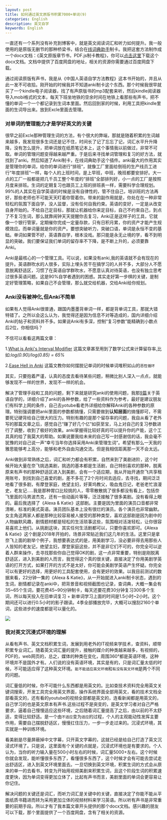 ```yaml
---
layout: post
title: 如何通过英文原版书积累7000+单词(9)
categories: English
description: 英文自学
keywords: English
---
```


一直还有一个系列没有补充到博客中，就是英文阅读词汇和听力如何提升。我一般使用的是原版无删节的那种桥梁书，结合在[线词典助手](https://chrome.google.com/webstore/detail/online-dictionary-helper/lppjdajkacanlmpbbcdkccjkdbpllajb)制卡。我把这套方法制作成一个docx文档：《英文原版章节书，PDF.js制卡教程》，你可以[点击这里](https://cs-cn.top/assets/doc/英文原版章节书PDFJS制卡教程.docx)下载这个docx文档。文档中提供了百度网盘的地址，相关的资源你需要通过百度网盘下载。

通过阅读原版有声书，我是从《中国人英语自学方法教程》这本书开始的，并且从此一发不可收拾。刚开始的时候我并不知道anki制卡这个东西。那个时候我很早就买了一个kindle电子阅读器，找了有声原版书的mp3配套来听，然后kindle阅读器导入mobi格式的文本，每天下班坐地铁的空余时间在地铁上看那些有声书，把不懂的单词一个一个都记录到生词本里面。然后回到家的时候，利用工具把kindle里面的生词导出来。放到Excle里面去管理。

### 对单词的管理能力才是学好英文的关键

很早之前Excle那种管理生词的方法，有个很大的弊端，那就是随着积累的生词越来越多，我发现很多生词还是记不住，时间长了记了忘忘了记，词汇水平升升降降，没有怎么提升，把单词放在纸质笔记本上，这个事情我以前做过，非常不可取。单词的管理问题变得越来越严重。于是后来寻找单词管理和复习的好方法，就找到了anki。然后知道了Anki制卡，在线词典助手这个插件。anki最大的作用其实是管理你的单词，给你的单词进行“排班”，就像工厂里面给倒班的生产线员工进行“年度排班”一样，每个人的上班时间，是上早班，中班，晚班都要安排好。大一点的工厂一般都是把几千员工整个年度的“排班”全部排列好，小一点的工厂是按照月度来排班。生词的定期复习也跟员工上班的排班表一样，需要科学合理规划。99%的人其实在自学英语的时候是没有自律性的，管不住自己，培训班的方法再好，那些老师也不可能天天盯着你管着你。带来的副作用就是，你处在在一种非常轻松的氛围下面自学，没人监督，没有任何自我约束。英语的变好，一定是从改变自身开始的。不给自己定目标，那就让机器给你来定目标，自己不约束自己，到点了不复习生词，那么就靠闹钟天天提醒你去复习，Anki正是这样子的工具，它就像一个银行管家，定期催你完成一定量存款，只有日积月累，你的资产才能产生规模效应。而单词量就是你的资产。要想突破听力，突破口语，单词是永恒不变的基础。单词如果管不好，英语靠自学，根本没戏。那只能是永无止境的学，看不到明显的突破。我们要保证我们单词的留存率不下降，是不断上升的，必须要靠Anki。

Anki是最核心的一个管理工具。可以说，如果没有anki,我的英语就不会有现在的提升。英语群吹水的人很多，实际上埋头苦干在搞学习的人并不多，大部分人不愿意脱离舒适区，习惯了在英语自学群吹水，不愿意认真对待英语，也没有独立思考过很多英语问题。这是90%自学者遇到的困惑。其实走好第一步棋的关键，是制定好管理策略，如果自己不会管理，那么就交给机器，交给Anki给你规划。

### Anki没有被神化,但Anki不简单

如果有人觉得Anki很普通，跟国内墨墨背单词一样，都是背单词工具，那就大错特错了。之所以会这么认为，我觉得还是因为信息不对等造成的，国内详细介绍Anki的帖子和资料并不多。如果说Anki有多深，控制“复习参数”能精确到小数点后2位，你相信吗？

不信可以看看这两篇文章：

1.[What is Anki's Interval Modifier](https://readbroca.com/anki/what-is-anki-interval-modifier/)  这篇文章甚至用到了数学公式来计算留存率,比如:*log(0.90)/log(0.85) = 65%*

2.[Ease Hell in Anki](https://readbroca.com/anki/ease-hell/)  这篇文教你如何摆脱记单词的时候单词堆积如山的`恶性循环`

其实，只要抱着严谨，认真的态度去看待某些问题，稍微比别人深入一点点，就能够发现不一样的世界，发现不一样的机会。

解决了管理手段和工具的问题，剩下来就是研究anki的使用问题，我那[9篇](https://cs-cn.top/categories/#English)关于英语自学的，详细介绍了anki的各种参数，给了一些资料作为参考，最好是建议朋友们有科学上网的条件，自己去yotube看老外详细给你解释Anki的各种参数的原理。特别强调要把anki里面的参数都搞懂，只需要做到**认知层面**的搞懂即可，不需要死记硬背给自己很大的压力。特别有趣的是那个留存率的问题，我自从看了老外写的那篇文章之后，感觉自己“赚了好几个亿”如获至宝，马上对自己的复习参数进行了调整，收到了极好的效果。anki掌握得比较好真的可以提升你的产能，这个工具真的给了我莫大的帮助。如果说要我给未来的自己写一封感谢信的话，我会毫不犹豫的对自己说一声“幸亏当年你选择采用Anki来管理生词”。希望有那么一天我的雅思能够考上高分，能够和老外自由沟通交流。但是我相信距离那一天不会太远。

Anki做到非常熟练之后，词汇和听力都会有积累，自然来到了美剧进阶，这个时候开始大量在奈飞挑选美剧，挑选的基本都是生活剧，自己特别喜欢的那种，脱离原来有声书的那种舒适区进入到美剧，会有一个适应期，我从开始开通奈飞共享租用账号，到找到自己喜爱的剧，差不多花了2个月时间去适应，去寻找，期间泛泛地看了很多剧，有摩登家庭，绝望主妇，好莱坞教父，吸血鬼日记，老爸老忙浪漫史，老友记.....我是那种胃口比较挑的人，零零散散挑了很多都没有看上，包括奈飞里面的马男波杰克，还有一些动画片等等，泛泛接触了很多美剧。没有看得上眼的。最后我选择了《Alexa & Katie》这部剧。主要是因为里面的演员口音都非常清晰，标准的美式英语。演员团队基本上没有很烂的演员。各个演员也非常幽默。女主角这两家人都是那种比较容易被人接受的那种类型，喜欢这部剧是因为剧中的人物幽默风趣，剧情题材都是轻松的生活琐事这些，氛围相对活泼轻松，让你很容易喜欢上他们。从挑剧这块，其实任何生活剧都可以，只要你喜欢即可。《Alexa & Katie》这个剧是2018年开拍的，场景非常贴近我们这几年的生活。这里只是拿奈飞上面的剧举个例子，我想要表达式的是，用美剧学习，没必要非得去用那些人人皆知的老友记，绝望主妇，摩登家庭这些，并不是非它们不可的，你完全可以逆着人群来操作，去寻找那些你自己觉得OK的剧，这一点非常重要，特别是刚脱离舒适区，进入到美剧的人而言，我觉得这个真的很关键，直接决定了你用美剧学英语的打开方式，如果打开的方式不是太好，你可能会美剧学英语产生怀疑。你完全可以有更好的选择，用更好的工具配套使用，会有更好的效果。以我目前测试的数据来看，22分钟一集的《Alexa & Katie》，从一开始就进入anki制卡状态，遇到的生词，剧情都记录在anki中，把背景音和视频截图也记录，查词典，大概一集会有35~65个生词，要花费45~90分钟制卡，每天还要花费30分钟复习300多个生词，所以每天投入在旧单词复习 + 新单词学习上面的时间是1.5小时~2小时。这个期间还可以进行0.5小时的影子跟读。4季全部播放完毕，大概可以搜刮2160个单词，这些进步的速度都是可以量化的。

<img src="https://cs-cn.top/images/posts/Alexa_Katie000.png"/>

### 我对英文沉浸式环境的理解

从看有声书、英文文档积累生词，发展到用老外的IT视频来学技术，查资料，顺带积累专业词汇。随着英文词汇量的提升，接触的媒介的种类越来越多，有视频的，PDF的，web网页的，总之，媒体的种类在变化，周围360°都是英语环境，这种环境并不是国外才有。人们说的没有英语环境，其实是有的，只是词汇量太低的时候，不可能适应得了这种英文环境。`能不能适应英文环境`和`有没有英文环境`是两个不同的问题。

词汇量低的时候，你不可能什么东西都是用英文的。比如查技术资料完全用英文关键词搜索，开发工具完全用英文界面，操作系统界面全部用英文，看的技术文档全部看英文的，还有看的youtube的视频全部都是英文的，连看新闻都是用英文的，自己学习的也是英文原本有声书.这些过程不是突变的，是英文学习者对自己严格要求，逼着自己慢慢适应这些环境，之后随着词汇量提高了之后，由以前的不太舒适，变得比较舒适。是一个由`不适应`变为`适应`的过程，个人的主观能动性发挥主要作用，需要自己摆脱舒适区，慢慢扛住压力，一步一步走过来的。沉浸式环境，其实就是一种训练环境。

看美剧是尽量屏蔽掉中文字幕，只开英文字幕的，这就已经是给自己打造了英文沉浸式环境了。只是说，这里面有个关键的点就是，沉浸式环境也是有要求的。个人认为，当你的听力输入量在500小时左右的时候，词汇量5000+左右。这个时候你就会发现，能听懂很多东西了，看懂很多东西了，这个时候才会有可能去尝试走出舒适区，进入到英文环境里面去。一旦切换到英文环境，积累生词的方式会从原来的单一的去看书，转变为开始用视频美剧来积累生词，且这个阶段生词的积累速度更快，因为单词变得更加立体了，比起有声书而言，美剧里面的单词会更容易让你记住。

解决问题的关键还是词汇，而听力词汇是关键中的关键，直接决定了你能不能从平面纸质书籍进而转为采用更加立体的视频材料来学习英语。所以听有声书是非常重要的前期手段。所以才有了我本篇文章开头提供的那个docx文档。感兴趣的朋友可以下载，那个里面提供了一个百度网盘，含有了相关的资源。

